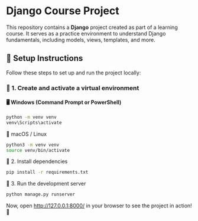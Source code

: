 # Django Course Project

This repository contains a **Django** project created as part of a learning course. It serves as a practice environment to understand Django fundamentals, including models, views, templates, and more.  

## 🚀 Setup Instructions  

Follow these steps to set up and run the project locally:  

### 🔹 1. Create and activate a virtual environment  

#### 🖥️ Windows (Command Prompt or PowerShell)  
```bash
python -m venv venv
venv\Scripts\activate
```
🐧 macOS / Linux
```bash
python3 -m venv venv
source venv/bin/activate
```
🔹 2. Install dependencies
```bash
pip install -r requirements.txt
```
🔹 3. Run the development server
```bash
python manage.py runserver
```
Now, open http://127.0.0.1:8000/ in your browser to see the project in action! 🎉
